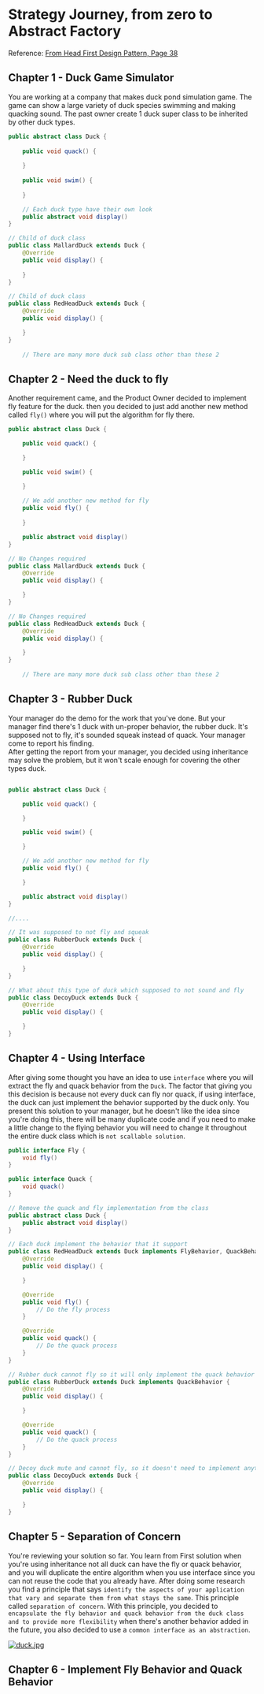 # Strategy Journey, from zero to Abstract Factory

Reference: [From Head First Design Pattern, Page 38](https://www.amazon.sg/Head-First-Design-Patterns-Freeman/dp/0596007124/ref=sr_1_2?adgrpid=101389983568&dchild=1&gclid=Cj0KCQiA-aGCBhCwARIsAHDl5x_DlEYb0pYYtmgAr9cjXVF0QGmTTsS1GiKGXUoePvave7whzGWPw7UaAuEpEALw_wcB&hvadid=419844191966&hvdev=c&hvlocphy=9062530&hvnetw=g&hvqmt=b&hvrand=11603187779769807271&hvtargid=kwd-309863667&hydadcr=21310_51059&keywords=head+first+design+patterns&qid=1615381361&sr=8-2)

Chapter 1 - Duck Game Simulator
-
You are working at a company that makes duck pond simulation game. The game can show a large variety of duck species 
swimming and making quacking sound. The past owner create 1 duck super class to be inherited by other duck types.

```java
public abstract class Duck {
    
    public void quack() {
        
    }
    
    public void swim() {
        
    }

    // Each duck type have their own look
    public abstract void display() 
}

// Child of duck class
public class MallardDuck extends Duck {
    @Override
    public void display() {
        
    }
}

// Child of duck class
public class RedHeadDuck extends Duck {
    @Override
    public void display() {

    }
}
    
    // There are many more duck sub class other than these 2
```

Chapter 2 - Need the duck to fly
-
Another requirement came, and the Product Owner decided to implement fly feature for the duck. then you decided to 
just add another new method called `fly()` where you will put the algorithm for fly there.

```java
public abstract class Duck {

    public void quack() {

    }

    public void swim() {

    }
    
    // We add another new method for fly
    public void fly() {
        
    }

    public abstract void display()
}

// No Changes required
public class MallardDuck extends Duck {
    @Override
    public void display() {

    }
}

// No Changes required
public class RedHeadDuck extends Duck {
    @Override
    public void display() {

    }
}
    
    // There are many more duck sub class other than these 2
```

Chapter 3 - Rubber Duck
-
Your manager do the demo for the work that you've done. But your manager find there's 1 duck with un-proper behavior, 
the rubber duck. It's supposed not to fly, it's sounded squeak instead of quack. Your manager come to report his finding.  
After getting the report from your manager, you decided using inheritance may solve the problem, but it won't scale enough
for covering the other types duck. 
```java

public abstract class Duck {

    public void quack() {

    }

    public void swim() {

    }

    // We add another new method for fly
    public void fly() {

    }

    public abstract void display()
}

//....

// It was supposed to not fly and squeak
public class RubberDuck extends Duck {
    @Override
    public void display() {

    }
}

// What about this type of duck which supposed to not sound and fly
public class DecoyDuck extends Duck {
    @Override
    public void display() {

    }
}
```

Chapter 4 - Using Interface
-
After giving some thought you have an idea to use `interface` where you will extract the fly and quack behavior from 
the `Duck`. The factor that giving you this decision is because not every duck can fly nor quack, if using interface, 
the duck can just implement the behavior supported by the duck only. You present this solution to your manager, but 
he doesn't like the idea since you're doing this, there will be many duplicate code and if you need to make a little change
to the flying behavior you will need to change it throughout the entire duck class which is `not scallable solution`.

```java
public interface Fly {
    void fly()
}

public interface Quack {
    void quack()
}

// Remove the quack and fly implementation from the class
public abstract class Duck {
    public abstract void display()
}

// Each duck implement the behavior that it support
public class RedHeadDuck extends Duck implements FlyBehavior, QuackBehavior {
    @Override
    public void display() {

    }

    @Override
    public void fly() {
        // Do the fly process
    }

    @Override
    public void quack() {
        // Do the quack process
    }
}

// Rubber duck cannot fly so it will only implement the quack behavior
public class RubberDuck extends Duck implements QuackBehavior {
    @Override
    public void display() {

    }

    @Override
    public void quack() {
        // Do the quack process
    }
}

// Decoy duck mute and cannot fly, so it doesn't need to implement anything
public class DecoyDuck extends Duck {
    @Override
    public void display() {

    }
}
```
Chapter 5 - Separation of Concern
-
You're reviewing your solution so far. You learn from First solution when you're using inheritance not all duck can have the fly 
or quack behavior, and you will duplicate the entire algorithm when you use interface since you can not reuse the code 
that you already have. After doing some research you find a principle that says 
`identify the aspects of your application that vary and separate them from what stays the same`. 
This principle called `separation of concern`. With this principle,
you decided to `encapsulate the fly behavior and quack behavior from the duck class and to provide more flexibility` 
when there's another behavior added in the future, you also decided to use a `common interface as an abstraction`.

[![duck.jpg](https://i.postimg.cc/xCLjbSVr/duck.jpg)](https://postimg.cc/G8hnZVpz)

Chapter 6 - Implement Fly Behavior and Quack Behavior
-